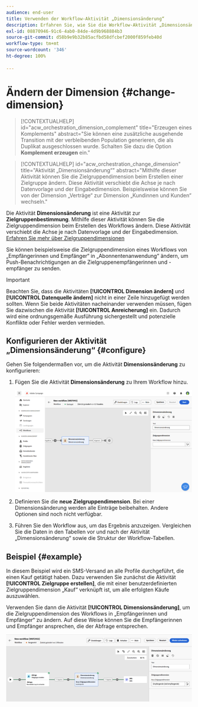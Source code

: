 ```yaml
---
audience: end-user
title: Verwenden der Workflow-Aktivität „Dimensionsänderung“
description: Erfahren Sie, wie Sie die Workflow-Aktivität „Dimensionsänderung“ verwenden
exl-id: 08870946-91c6-4ab0-84de-4d9b968884b3
source-git-commit: d58b9e9b32b85acfbd58dfcbef2000f859feb40d
workflow-type: tm+mt
source-wordcount: '346'
ht-degree: 100%

---
```


# Ändern der Dimension {#change-dimension}

>[!CONTEXTUALHELP]
>id="acw_orchestration_dimension_complement"
>title="Erzeugen eines Komplements"
>abstract="Sie können eine zusätzliche ausgehende Transition mit der verbleibenden Population generieren, die als Duplikat ausgeschlossen wurde. Schalten Sie dazu die Option **Komplement erzeugen** ein."

>[!CONTEXTUALHELP]
>id="acw_orchestration_change_dimension"
>title="Aktivität „Dimensionsänderung“"
>abstract="Mithilfe dieser Aktivität können Sie die Zielgruppendimension beim Erstellen einer Zielgruppe ändern. Diese Aktivität verschiebt die Achse je nach Datenvorlage und der Eingabedimension. Beispielsweise können Sie von der Dimension „Verträge“ zur Dimension „Kundinnen und Kunden“ wechseln."

Die Aktivität **Dimensionsänderung** ist eine Aktivität zur **Zielgruppenbestimmung**. Mithilfe dieser Aktivität können Sie die Zielgruppendimension beim Erstellen des Workflows ändern. Diese Aktivität verschiebt die Achse je nach Datenvorlage und der Eingabedimension. [Erfahren Sie mehr über Zielgruppendimensionen](../../audience/about-recipients.md#targeting-dimensions)

Sie können beispielsweise die Zielgruppendimension eines Workflows von „Empfängerinnen und Empfänger“ in „Abonnentenanwendung“ ändern, um Push-Benachrichtigungen an die Zielgruppenempfängerinnen und -empfänger zu senden.

>[!IMPORTANT]
>
>Beachten Sie, dass die Aktivitäten **[!UICONTROL Dimension ändern]** und **[!UICONTROL Datenquelle ändern]** nicht in einer Zeile hinzugefügt werden sollten. Wenn Sie beide Aktivitäten nacheinander verwenden müssen, fügen Sie dazwischen die Aktivität **[!UICONTROL Anreicherung]** ein. Dadurch wird eine ordnungsgemäße Ausführung sichergestellt und potenzielle Konflikte oder Fehler werden vermieden.

## Konfigurieren der Aktivität „Dimensionsänderung“ {#configure}

Gehen Sie folgendermaßen vor, um die Aktivität **Dimensionsänderung** zu konfigurieren:

1. Fügen Sie die Aktivität **Dimensionsänderung** zu Ihrem Workflow hinzu.

   ![Screenshot der einem Workflow hinzugefügten Aktivität „Dimensionsänderung“](../assets/workflow-change-dimension.png)

1. Definieren Sie die **neue Zielgruppendimension**. Bei einer Dimensionsänderung werden alle Einträge beibehalten. Andere Optionen sind noch nicht verfügbar.

1. Führen Sie den Workflow aus, um das Ergebnis anzuzeigen. Vergleichen Sie die Daten in den Tabellen vor und nach der Aktivität „Dimensionsänderung“ sowie die Struktur der Workflow-Tabellen.

## Beispiel {#example}

In diesem Beispiel wird ein SMS-Versand an alle Profile durchgeführt, die einen Kauf getätigt haben. Dazu verwenden Sie zunächst die Aktivität **[!UICONTROL Zielgruppe erstellen]**, die mit einer benutzerdefinierten Zielgruppendimension „Kauf“ verknüpft ist, um alle erfolgten Käufe auszuwählen.

Verwenden Sie dann die Aktivität **[!UICONTROL Dimensionsänderung]**, um die Zielgruppendimension des Workflows in „Empfängerinnen und Empfänger“ zu ändern. Auf diese Weise können Sie die Empfängerinnen und Empfänger ansprechen, die der Abfrage entsprechen.

![Screenshot mit einem Beispiel für die in einem Workflow verwendete Aktivität „Dimensionsänderung“](../assets/workflow-change-dimension-example.png)